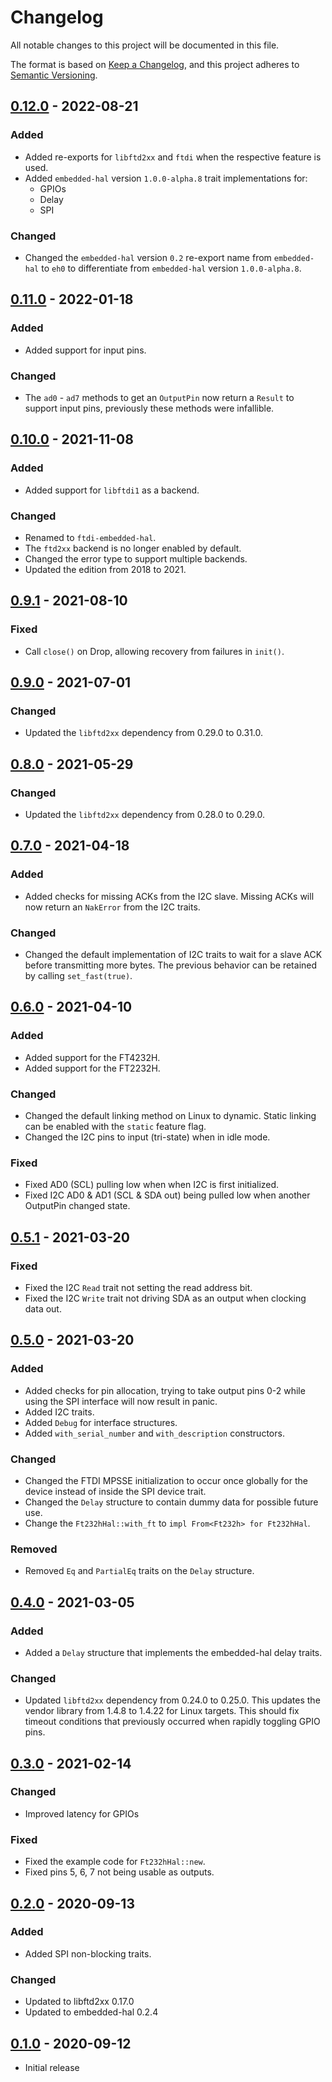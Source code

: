 # Changelog
All notable changes to this project will be documented in this file.

The format is based on [Keep a Changelog](https://keepachangelog.com/en/1.0.0/),
and this project adheres to [Semantic Versioning](https://semver.org/spec/v2.0.0.html).

## [0.12.0] - 2022-08-21
### Added
- Added re-exports for `libftd2xx` and `ftdi` when the respective feature is used.
- Added `embedded-hal` version `1.0.0-alpha.8` trait implementations for:
  - GPIOs
  - Delay
  - SPI

### Changed
- Changed the `embedded-hal` version `0.2` re-export name from `embedded-hal` to
  `eh0` to differentiate from `embedded-hal` version `1.0.0-alpha.8`.

## [0.11.0] - 2022-01-18
### Added
- Added support for input pins.

### Changed
- The `ad0` - `ad7` methods to get an `OutputPin` now return a `Result` to
  support input pins, previously these methods were infallible.

## [0.10.0] - 2021-11-08
### Added
- Added support for `libftdi1` as a backend.

### Changed
- Renamed to `ftdi-embedded-hal`.
- The `ftd2xx` backend is no longer enabled by default.
- Changed the error type to support multiple backends.
- Updated the edition from 2018 to 2021.

## [0.9.1] - 2021-08-10
### Fixed
- Call `close()` on Drop, allowing recovery from failures in `init()`.

## [0.9.0] - 2021-07-01
### Changed
- Updated the `libftd2xx` dependency from 0.29.0 to 0.31.0.

## [0.8.0] - 2021-05-29
### Changed
- Updated the `libftd2xx` dependency from 0.28.0 to 0.29.0.

## [0.7.0] - 2021-04-18
### Added
- Added checks for missing ACKs from the I2C slave.
  Missing ACKs will now return an `NakError` from the I2C traits.

### Changed
- Changed the default implementation of I2C traits to wait for a slave ACK
  before transmitting more bytes.  The previous behavior can be retained by
  calling `set_fast(true)`.

## [0.6.0] - 2021-04-10
### Added
- Added support for the FT4232H.
- Added support for the FT2232H.

### Changed
- Changed the default linking method on Linux to dynamic.
  Static linking can be enabled with the `static` feature flag.
- Changed the I2C pins to input (tri-state) when in idle mode.

### Fixed
- Fixed AD0 (SCL) pulling low when when I2C is first initialized.
- Fixed I2C AD0 & AD1 (SCL & SDA out) being pulled low when another OutputPin
  changed state.

## [0.5.1] - 2021-03-20
### Fixed
- Fixed the I2C `Read` trait not setting the read address bit.
- Fixed the I2C `Write` trait not driving SDA as an output when clocking data
  out.

## [0.5.0] - 2021-03-20
### Added
- Added checks for pin allocation, trying to take output pins 0-2 while using
  the SPI interface will now result in panic.
- Added I2C traits.
- Added `Debug` for interface structures.
- Added `with_serial_number` and `with_description` constructors.

### Changed
- Changed the FTDI MPSSE initialization to occur once globally for the device
  instead of inside the SPI device trait.
- Changed the `Delay` structure to contain dummy data for possible future use.
- Change the `Ft232hHal::with_ft` to `impl From<Ft232h> for Ft232hHal`.

### Removed
- Removed `Eq` and `PartialEq` traits on the `Delay` structure.

## [0.4.0] - 2021-03-05
### Added
- Added a `Delay` structure that implements the embedded-hal delay traits.

### Changed
- Updated `libftd2xx` dependency from 0.24.0 to 0.25.0.
  This updates the vendor library from 1.4.8 to 1.4.22 for Linux targets.
  This should fix timeout conditions that previously occurred when rapidly
  toggling GPIO pins.

## [0.3.0] - 2021-02-14
### Changed
- Improved latency for GPIOs

### Fixed
- Fixed the example code for `Ft232hHal::new`.
- Fixed pins 5, 6, 7 not being usable as outputs.

## [0.2.0] - 2020-09-13
### Added
- Added SPI non-blocking traits.

### Changed
- Updated to libftd2xx 0.17.0
- Updated to embedded-hal 0.2.4

## [0.1.0] - 2020-09-12
- Initial release

[Unreleased]: https://github.com/ftdi-rs/ftdi-embedded-hal/compare/v0.12.0...HEAD
[0.12.0]: https://github.com/ftdi-rs/ftdi-embedded-hal/compare/v0.11.0...v0.12.0
[0.11.0]: https://github.com/ftdi-rs/ftdi-embedded-hal/compare/v0.10.0...v0.11.0
[0.10.0]: https://github.com/ftdi-rs/ftdi-embedded-hal/compare/v0.9.1...v0.10.0
[0.9.1]: https://github.com/ftdi-rs/ftdi-embedded-hal/compare/v0.9.0...v0.9.1
[0.9.0]: https://github.com/ftdi-rs/ftdi-embedded-hal/compare/v0.8.0...v0.9.0
[0.8.0]: https://github.com/ftdi-rs/ftdi-embedded-hal/compare/v0.7.0...v0.8.0
[0.7.0]: https://github.com/ftdi-rs/ftdi-embedded-hal/compare/v0.6.0...v0.7.0
[0.6.0]: https://github.com/ftdi-rs/ftdi-embedded-hal/compare/v0.5.1...v0.6.0
[0.5.1]: https://github.com/ftdi-rs/ftdi-embedded-hal/compare/v0.5.0...v0.5.1
[0.5.0]: https://github.com/ftdi-rs/ftdi-embedded-hal/compare/v0.4.0...v0.5.0
[0.4.0]: https://github.com/ftdi-rs/ftdi-embedded-hal/compare/v0.3.0...v0.4.0
[0.3.0]: https://github.com/ftdi-rs/ftdi-embedded-hal/compare/v0.2.0...v0.3.0
[0.2.0]: https://github.com/ftdi-rs/ftdi-embedded-hal/compare/v0.1.0...v0.2.0
[0.1.0]: https://github.com/ftdi-rs/ftdi-embedded-hal/releases/tag/v0.1.0
